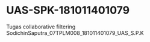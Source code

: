 # UAS-SPK-181011401079
Tugas collaborative filtering SodichinSaputra_07TPLM008_181011401079_UAS_S.P.K
